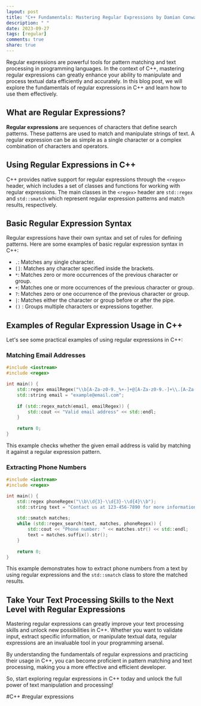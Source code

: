 ```yaml
---
layout: post
title: "C++ Fundamentals: Mastering Regular Expressions by Damian Conway"
description: " "
date: 2023-09-27
tags: [regular]
comments: true
share: true
---
```


Regular expressions are powerful tools for pattern matching and text processing in programming languages. In the context of C++, mastering regular expressions can greatly enhance your ability to manipulate and process textual data efficiently and accurately. In this blog post, we will explore the fundamentals of regular expressions in C++ and learn how to use them effectively.

## What are Regular Expressions?

**Regular expressions** are sequences of characters that define search patterns. These patterns are used to match and manipulate strings of text. A regular expression can be as simple as a single character or a complex combination of characters and operators.

## Using Regular Expressions in C++

C++ provides native support for regular expressions through the `<regex>` header, which includes a set of classes and functions for working with regular expressions. The main classes in the `<regex>` header are `std::regex` and `std::smatch` which represent regular expression patterns and match results, respectively.

## Basic Regular Expression Syntax

Regular expressions have their own syntax and set of rules for defining patterns. Here are some examples of basic regular expression syntax in C++:

- `.`: Matches any single character.
- `[]`: Matches any character specified inside the brackets.
- `*`: Matches zero or more occurrences of the previous character or group.
- `+`: Matches one or more occurrences of the previous character or group.
- `?`: Matches zero or one occurrence of the previous character or group.
- `|`: Matches either the character or group before or after the pipe.
- `()` : Groups multiple characters or expressions together.

## Examples of Regular Expression Usage in C++

Let's see some practical examples of using regular expressions in C++:

### Matching Email Addresses

```cpp
#include <iostream>
#include <regex>

int main() {
    std::regex emailRegex("\\b[A-Za-z0-9._%+-]+@[A-Za-z0-9.-]+\\.[A-Za-z]{2,}\\b");
    std::string email = "example@email.com";
    
    if (std::regex_match(email, emailRegex)) {
        std::cout << "Valid email address" << std::endl;
    }
    
    return 0;
}
```

This example checks whether the given email address is valid by matching it against a regular expression pattern.

### Extracting Phone Numbers

```cpp
#include <iostream>
#include <regex>

int main() {
    std::regex phoneRegex("\\b\\d{3}-\\d{3}-\\d{4}\\b");
    std::string text = "Contact us at 123-456-7890 for more information.";
    
    std::smatch matches;
    while (std::regex_search(text, matches, phoneRegex)) {
        std::cout << "Phone number: " << matches.str() << std::endl;
        text = matches.suffix().str();
    }
    
    return 0;
}
```

This example demonstrates how to extract phone numbers from a text by using regular expressions and the `std::smatch` class to store the matched results.

## Take Your Text Processing Skills to the Next Level with Regular Expressions

Mastering regular expressions can greatly improve your text processing skills and unlock new possibilities in C++. Whether you want to validate input, extract specific information, or manipulate textual data, regular expressions are an invaluable tool in your programming arsenal.

By understanding the fundamentals of regular expressions and practicing their usage in C++, you can become proficient in pattern matching and text processing, making you a more effective and efficient developer.

So, start exploring regular expressions in C++ today and unlock the full power of text manipulation and processing!

#C++ #regular expressions